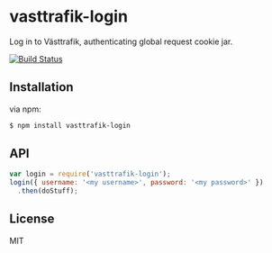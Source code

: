 # vasttrafik-login

Log in to Västtrafik, authenticating global request cookie jar.

[![Build Status](https://img.shields.io/travis/krawaller/vasttrafik-login/master.svg)](https://travis-ci.org/krawaller/vasttrafik-login)

## Installation

via npm:

```bash
$ npm install vasttrafik-login
```

## API

```js
var login = require('vasttrafik-login');
login({ username: '<my username>', password: '<my password>' })
  .then(doStuff);
```

## License

MIT

